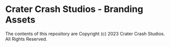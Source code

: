 # Crater Crash Studios - Branding Assets

The contents of this repository are Copyright (c) 2023 Crater Crash Studios.
All Rights Reserved.
